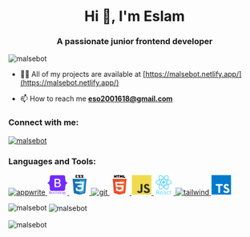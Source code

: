<h1 align="center">Hi 👋, I'm Eslam</h1>
<h3 align="center">A passionate junior frontend developer</h3>

<p align="left"> <img src="https://komarev.com/ghpvc/?username=malsebot&label=Profile%20views&color=0e75b6&style=flat" alt="malsebot" /> </p>

- 👨‍💻 All of my projects are available at [https://malsebot.netlify.app/](https://malsebot.netlify.app/)

- 📫 How to reach me **eso2001618@gmail.com**

<h3 align="left">Connect with me:</h3>
<p align="left">
<a href="https://linkedin.com/in/malsebot" target="blank"><img align="center" src="https://raw.githubusercontent.com/rahuldkjain/github-profile-readme-generator/master/src/images/icons/Social/linked-in-alt.svg" alt="malsebot" height="30" width="40" /></a>
</p>

<h3 align="left">Languages and Tools:</h3>
<p align="left"> <a href="https://appwrite.io" target="_blank" rel="noreferrer"> <img src="https://www.vectorlogo.zone/logos/appwriteio/appwriteio-icon.svg" alt="appwrite" width="40" height="40"/> </a> <a href="https://getbootstrap.com" target="_blank" rel="noreferrer"> <img src="https://raw.githubusercontent.com/devicons/devicon/master/icons/bootstrap/bootstrap-plain-wordmark.svg" alt="bootstrap" width="40" height="40"/> </a> <a href="https://www.w3schools.com/css/" target="_blank" rel="noreferrer"> <img src="https://raw.githubusercontent.com/devicons/devicon/master/icons/css3/css3-original-wordmark.svg" alt="css3" width="40" height="40"/> </a> <a href="https://git-scm.com/" target="_blank" rel="noreferrer"> <img src="https://www.vectorlogo.zone/logos/git-scm/git-scm-icon.svg" alt="git" width="40" height="40"/> </a> <a href="https://www.w3.org/html/" target="_blank" rel="noreferrer"> <img src="https://raw.githubusercontent.com/devicons/devicon/master/icons/html5/html5-original-wordmark.svg" alt="html5" width="40" height="40"/> </a> <a href="https://developer.mozilla.org/en-US/docs/Web/JavaScript" target="_blank" rel="noreferrer"> <img src="https://raw.githubusercontent.com/devicons/devicon/master/icons/javascript/javascript-original.svg" alt="javascript" width="40" height="40"/> </a> <a href="https://reactjs.org/" target="_blank" rel="noreferrer"> <img src="https://raw.githubusercontent.com/devicons/devicon/master/icons/react/react-original-wordmark.svg" alt="react" width="40" height="40"/> </a> <a href="https://tailwindcss.com/" target="_blank" rel="noreferrer"> <img src="https://www.vectorlogo.zone/logos/tailwindcss/tailwindcss-icon.svg" alt="tailwind" width="40" height="40"/> </a> <a href="https://www.typescriptlang.org/" target="_blank" rel="noreferrer"> <img src="https://raw.githubusercontent.com/devicons/devicon/master/icons/typescript/typescript-original.svg" alt="typescript" width="40" height="40"/> </a> </p>

<p><img align="left" src="https://github-readme-stats.vercel.app/api/top-langs?username=malsebot&show_icons=true&locale=en&layout=compact&theme=dracula" alt="malsebot" /></p>

<p>&nbsp;<img align="center" src="https://github-readme-stats.vercel.app/api?username=malsebot&show_icons=true&locale=en&theme=dracula" alt="malsebot" /></p>

<p><img align="center" src="https://github-readme-streak-stats.herokuapp.com/?user=malsebot&theme=dracula" alt="malsebot" /></p>
